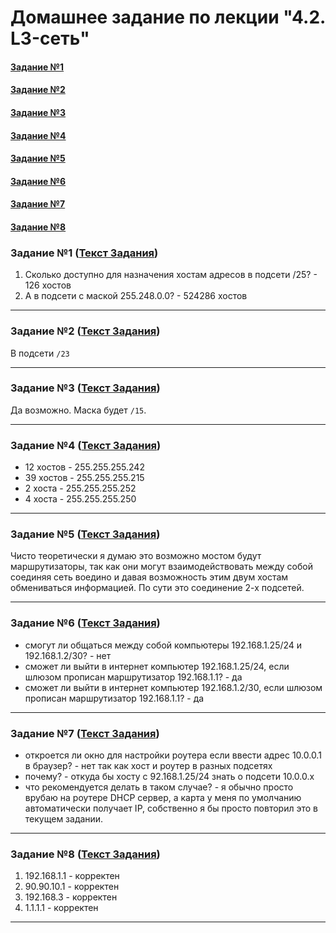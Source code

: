# Домашнее задание по лекции "4.2. L3-сеть"

#### [Задание №1](#задание-1-текст-задания)
#### [Задание №2](#задание-2-текст-задания)
#### [Задание №3](#задание-3-текст-задания)
#### [Задание №4](#задание-4-текст-задания)
#### [Задание №5](#задание-5-текст-задания)
#### [Задание №6](#задание-6-текст-задания)
#### [Задание №7](#задание-7-текст-задания)
#### [Задание №8](#задание-8-текст-задания)

### Задание №1 ([Текст Задания](https://github.com/netology-code/snet-homeworks/blob/main/4-03.md#%D0%B7%D0%B0%D0%B4%D0%B0%D0%BD%D0%B8%D0%B5-1))

1. Сколько доступно для назначения хостам адресов в подсети /25? - 126 хостов
2. А в подсети с маской 255.248.0.0? - 524286 хостов

---

### Задание №2 ([Текст Задания](https://github.com/netology-code/snet-homeworks/blob/main/4-03.md#%D0%B7%D0%B0%D0%B4%D0%B0%D0%BD%D0%B8%D0%B5-2))

В подсети `/23`

---

### Задание №3 ([Текст Задания](https://github.com/netology-code/snet-homeworks/blob/main/4-03.md#%D0%B7%D0%B0%D0%B4%D0%B0%D0%BD%D0%B8%D0%B5-3))

Да возможно. Маска будет `/15`.

---

### Задание №4 ([Текст Задания](https://github.com/netology-code/snet-homeworks/blob/main/4-03.md#%D0%B7%D0%B0%D0%B4%D0%B0%D0%BD%D0%B8%D0%B5-4))

* 12 хостов - 255.255.255.242
* 39 хостов - 255.255.255.215
* 2 хоста - 255.255.255.252
* 4 хоста - 255.255.255.250

---

### Задание №5 ([Текст Задания](https://github.com/netology-code/snet-homeworks/blob/main/4-03.md#%D0%B7%D0%B0%D0%B4%D0%B0%D0%BD%D0%B8%D0%B5-5))

Чисто теоретически я думаю это возможно мостом будут маршрутизаторы, так как они могут взаимодействовать между собой 
соединяя сеть воедино и давая возможность этим двум хостам обмениваться информацией. По сути это соединение 2-х подсетей.

---

### Задание №6 ([Текст Задания](https://github.com/netology-code/snet-homeworks/blob/main/4-03.md#%D0%B7%D0%B0%D0%B4%D0%B0%D0%BD%D0%B8%D0%B5-6))

* смогут ли общаться между собой компьютеры 192.168.1.25/24 и 192.168.1.2/30? - нет
* сможет ли выйти в интернет компьютер 192.168.1.25/24, если шлюзом прописан маршрутизатор 192.168.1.1? - да
* сможет ли выйти в интернет компьютер 192.168.1.2/30, если шлюзом прописан маршрутизатор 192.168.1.1? - да

---

### Задание №7 ([Текст Задания](https://github.com/netology-code/snet-homeworks/blob/main/4-03.md#%D0%B7%D0%B0%D0%B4%D0%B0%D0%BD%D0%B8%D0%B5-7))

* откроется ли окно для настройки роутера если ввести адрес 10.0.0.1 в браузер? - нет так как хост и роутер в разных подсетях
* почему? - откуда бы хосту с 92.168.1.25/24 знать о подсети 10.0.0.х
* что рекомендуется делать в таком случае? - я обычно просто врубаю на роутере DHCP сервер, а карта у меня по умолчанию 
автоматически получает IP, собственно я бы просто повторил это в текущем задании.

---

### Задание №8 ([Текст Задания](https://github.com/netology-code/snet-homeworks/blob/main/4-03.md#%D0%B7%D0%B0%D0%B4%D0%B0%D0%BD%D0%B8%D0%B5-8))

1. 192.168.1.1 - корректен
2. 90.90.10.1 - корректен
3. 192.168.3 - корректен
4. 1.1.1.1 - корректен

---



